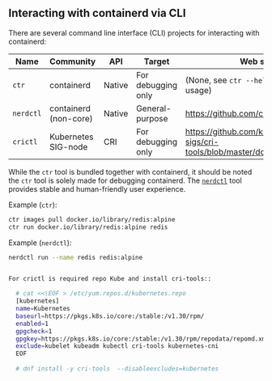 ## Interacting with containerd via CLI

There are several command line interface (CLI) projects for interacting with containerd:

Name      | Community             | API    | Target             | Web site                                    |
----------|-----------------------|------- | -------------------|---------------------------------------------|
`ctr`     | containerd            | Native | For debugging only | (None, see `ctr --help` to learn the usage) |
`nerdctl` | containerd (non-core) | Native | General-purpose    | https://github.com/containerd/nerdctl       |
`crictl`  | Kubernetes SIG-node   | CRI    | For debugging only | https://github.com/kubernetes-sigs/cri-tools/blob/master/docs/crictl.md |

While the `ctr` tool is bundled together with containerd, it should be noted the `ctr` tool is solely made for debugging containerd.
The [`nerdctl`](https://github.com/containerd/nerdctl) tool provides stable and human-friendly user experience.

Example (`ctr`):
```bash
ctr images pull docker.io/library/redis:alpine
ctr run docker.io/library/redis:alpine redis
```

Example (`nerdctl`):
```bash
nerdctl run --name redis redis:alpine


For crictl is required repo Kube and install cri-tools::

  # cat <<\EOF > /etc/yum.repos.d/kubernetes.repo
  [kubernetes]
  name=Kubernetes
  baseurl=https://pkgs.k8s.io/core:/stable:/v1.30/rpm/
  enabled=1
  gpgcheck=1
  gpgkey=https://pkgs.k8s.io/core:/stable:/v1.30/rpm/repodata/repomd.xml.key
  exclude=kubelet kubeadm kubectl cri-tools kubernetes-cni
  EOF
  
  # dnf install -y cri-tools  --disableexcludes=kubernetes
